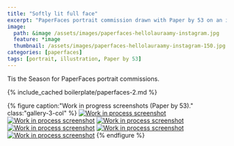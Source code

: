 ```yaml
---
title: "Softly lit full face"
excerpt: "PaperFaces portrait commission drawn with Paper by 53 on an iPad."
image: 
  path: &image /assets/images/paperfaces-hellolauraamy-instagram.jpg 
  feature: *image
  thumbnail: /assets/images/paperfaces-hellolauraamy-instagram-150.jpg
categories: [paperfaces]
tags: [portrait, illustration, Paper by 53]
---
```


Tis the Season for PaperFaces portrait commissions.

{% include_cached boilerplate/paperfaces-2.md %}

{% figure caption:"Work in progress screenshots (Paper by 53)." class:"gallery-3-col" %}
[![Work in process screenshot](/assets/images/paperfaces-hellolauraamy-process-1-600.jpg)](/assets/images/paperfaces-hellolauraamy-process-1-lg.jpg)
[![Work in process screenshot](/assets/images/paperfaces-hellolauraamy-process-2-600.jpg)](/assets/images/paperfaces-hellolauraamy-process-2-lg.jpg)
[![Work in process screenshot](/assets/images/paperfaces-hellolauraamy-process-3-600.jpg)](/assets/images/paperfaces-hellolauraamy-process-3-lg.jpg)
[![Work in process screenshot](/assets/images/paperfaces-hellolauraamy-process-4-600.jpg)](/assets/images/paperfaces-hellolauraamy-process-4-lg.jpg)
[![Work in process screenshot](/assets/images/paperfaces-hellolauraamy-process-5-600.jpg)](/assets/images/paperfaces-hellolauraamy-process-5-lg.jpg)
[![Work in process screenshot](/assets/images/paperfaces-hellolauraamy-process-6-600.jpg)](/assets/images/paperfaces-hellolauraamy-process-6-lg.jpg)
{% endfigure %}
